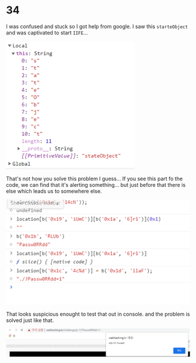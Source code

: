 # 34

I was confused and stuck so I got help from google. I saw this `starteObject` and was captivated to start `IIFE`...

![1](img/34_0.PNG)


That's not how you solve this problem I guess...
If you see this part fo the code, we can find that it's alerting something... but just before that there is else which leads us to somewhere else.

![1](img/34_1.PNG)


That looks suspicious enought to test that out in console. and the problem is solved just like that.

![1](img/34_2.PNG)
